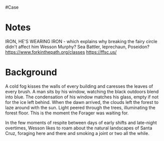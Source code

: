 #Case 
# Notes
IRON, HE'S WEARING IRON - which explains why breaking the fairy circle didn't affect him
Wesson Murphy? Sea Battler, leprechaun, Poseidon?
https://www.forkinthepath.org/classes
https://ffsc.us/
# Background
A cold fog kisses the walls of every building and caresses the leaves of every brush. A man sits by his window, watching the black outdoors blend into blue. The condensation of his window matches his glass, empty if not for the ice left behind. When the dawn arrived, the clouds left the forest to laze around with the sun. Light peered through the trees, illuminating the forest floor. This is the moment the Forager was waiting for.

In the few moments of respite between days of early shifts and late-night overtimes, Wesson likes to roam about the natural landscapes of Santa Cruz, foraging here and there and smoking a joint or two all the while.